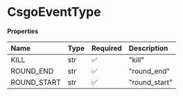 # CsgoEventType

**Properties**

| Name        | Type | Required | Description   |
| :---------- | :--- | :------- | :------------ |
| KILL        | str  | ✅       | "kill"        |
| ROUND_END   | str  | ✅       | "round_end"   |
| ROUND_START | str  | ✅       | "round_start" |

<!-- This file was generated by liblab | https://liblab.com/ -->
